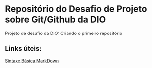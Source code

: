 # Repositório do Desafio de Projeto sobre Git/Github da DIO
Projeto de desafio da DIO: Criando o primeiro repositório

## Links úteis:
[Sintaxe Básica MarkDown](https://docs.pipz.com/central-de-ajuda/learning-center/guia-basico-de-markdown#open)

